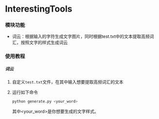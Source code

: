 # InterestingTools

### 模块功能

* 词云：根据输入的字符生成文字图片，同时根据test.txt中的文本提取高频词汇，按照文字的样式生成词云



### 使用教程

##### 词云

1. 自定义`test.txt`文件，在其中输入想要提取高频词汇的文本

2. 运行如下命令

   ```pythoN
   python generate.py <your_word>
   ```

   其中<your_word>是你想要生成的文字样式。